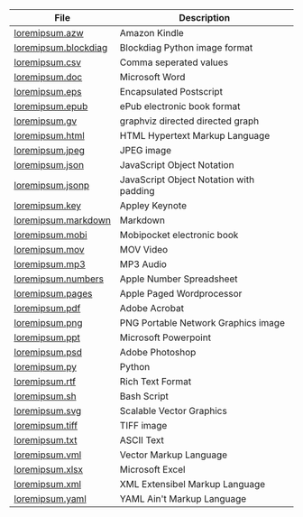 | File | Description |
|------|-------------|
|[loremipsum.azw](loremipsum.azw)| Amazon Kindle |
|[loremipsum.blockdiag](loremipsum.blockdiag)| Blockdiag Python image format|
|[loremipsum.csv](loremipsum.csv)| Comma seperated values |
|[loremipsum.doc](loremipsum.doc)| Microsoft Word |
|[loremipsum.eps](loremipsum.eps)| Encapsulated Postscript |
|[loremipsum.epub](loremipsum.epub)| ePub electronic book format|
|[loremipsum.gv](loremipsum.gv)| graphviz directed directed graph |
|[loremipsum.html](loremipsum.html)| HTML Hypertext Markup Language |
|[loremipsum.jpeg](loremipsum.jpeg)| JPEG image |
|[loremipsum.json](loremipsum.json)| JavaScript Object Notation|
|[loremipsum.jsonp](loremipsum.jsonp)|  JavaScript Object Notation with padding|
|[loremipsum.key](loremipsum.key)| Appley Keynote |
|[loremipsum.markdown](loremipsum.markdown)| Markdown |
|[loremipsum.mobi](loremipsum.mobi)| Mobipocket electronic book |
|[loremipsum.mov](loremipsum.mov)| MOV Video |
|[loremipsum.mp3](loremipsum.mp3)| MP3 Audio|
|[loremipsum.numbers](loremipsum.numbers)| Apple Number Spreadsheet |
|[loremipsum.pages](loremipsum.pages)| Apple Paged Wordprocessor |
|[loremipsum.pdf](loremipsum.pdf)| Adobe Acrobat|
|[loremipsum.png](loremipsum.png)| PNG Portable Network Graphics image |
|[loremipsum.ppt](loremipsum.ppt)| Microsoft Powerpoint |
|[loremipsum.psd](loremipsum.psd)| Adobe Photoshop|
|[loremipsum.py](loremipsum.py)| Python |
|[loremipsum.rtf](loremipsum.rtf)| Rich Text Format |
|[loremipsum.sh](loremipsum.sh)| Bash Script |
|[loremipsum.svg](loremipsum.svg)| Scalable Vector Graphics|
|[loremipsum.tiff](loremipsum.tiff)| TIFF image |
|[loremipsum.txt](loremipsum.txt)| ASCII Text|
|[loremipsum.vml](loremipsum.vml)| Vector Markup Language|
|[loremipsum.xlsx](loremipsum.xlsx)| Microsoft Excel |
|[loremipsum.xml](loremipsum.xml)| XML Extensibel Markup Language |
|[loremipsum.yaml](loremipsum.yaml)| YAML Ain't Markup Language |
